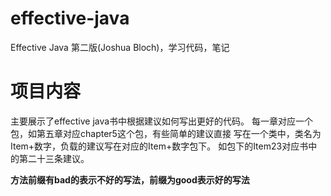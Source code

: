 # effective-java
Effective Java 第二版(Joshua Bloch)，学习代码，笔记

# 项目内容
主要展示了effective java书中根据建议如何写出更好的代码。
每一章对应一个包，如第五章对应chapter5这个包，有些简单的建议直接
写在一个类中，类名为Item+数字，负载的建议写在对应的Item+数字包下。
如包下的Item23对应书中的第二十三条建议。

**方法前缀有bad的表示不好的写法，前缀为good表示好的写法**

